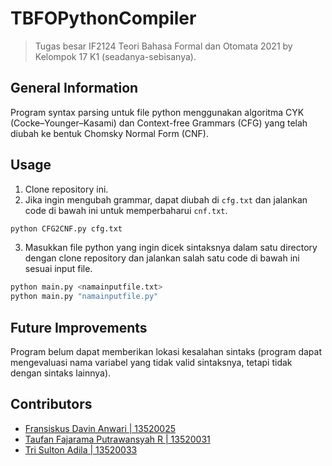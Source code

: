 # TBFOPythonCompiler
> Tugas besar IF2124 Teori Bahasa Formal dan Otomata 2021
> by Kelompok 17 K1 (seadanya-sebisanya).

## General Information
Program syntax parsing untuk file python menggunakan algoritma CYK (Cocke–Younger–Kasami) dan Context-free Grammars (CFG) yang telah diubah ke bentuk Chomsky Normal Form (CNF).

## Usage
1. Clone repository ini.
2. Jika ingin mengubah grammar, dapat diubah di `cfg.txt` dan jalankan code di bawah ini untuk memperbaharui `cnf.txt`.
```python
python CFG2CNF.py cfg.txt
```
3. Masukkan file python yang ingin dicek sintaksnya dalam satu directory dengan clone repository dan jalankan salah satu code di bawah ini sesuai input file.
```python
python main.py <namainputfile.txt>
python main.py "namainputfile.py"
```

## Future Improvements
Program belum dapat memberikan lokasi kesalahan sintaks (program dapat mengevaluasi nama variabel yang tidak valid sintaksnya, tetapi tidak dengan sintaks lainnya).

## Contributors
- [Fransiskus Davin Anwari | 13520025](https://github.com/fdavin)
- [Taufan Fajarama Putrawansyah R | 13520031](https://github.com/roastland)
- [Tri Sulton Adila | 13520033](https://github.com/3sulton)
